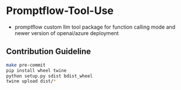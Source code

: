 # Promptflow-Tool-Use

- promptflow custom llm tool package for function calling mode and newer version of openai/azure deployment

## Contribution Guideline

```bash
make pre-commit
pip install wheel twine
python setup.py sdist bdist_wheel
twine upload dist/*
```
